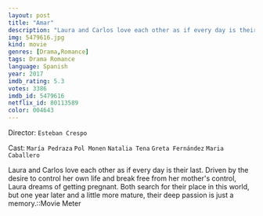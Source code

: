 ```yaml
---
layout: post
title: "Amar"
description: "Laura and Carlos love each other as if every day is their last. Driven by the desire to control her own life and break free from her mother's control, Laura dreams of getting pregnant. Both search for their place in this world, but one year later and a little more mature, their deep passion is just a memory..."
img: 5479616.jpg
kind: movie
genres: [Drama,Romance]
tags: Drama Romance 
language: Spanish
year: 2017
imdb_rating: 5.3
votes: 3386
imdb_id: 5479616
netflix_id: 80113589
color: 004643
---
```

Director: `Esteban Crespo`  

Cast: `María Pedraza` `Pol Monen` `Natalia Tena` `Greta Fernández` `Maria Caballero` 

Laura and Carlos love each other as if every day is their last. Driven by the desire to control her own life and break free from her mother's control, Laura dreams of getting pregnant. Both search for their place in this world, but one year later and a little more mature, their deep passion is just a memory.::Movie Meter
